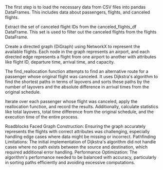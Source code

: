 The first step is to load the necessary data from CSV files into pandas DataFrames. This includes data about passengers, flights, and canceled flights.

Extract the set of canceled flight IDs from the canceled_flights_df DataFrame. This set is used to filter out the canceled flights from the flights DataFrame.

Create a directed graph (DiGraph) using NetworkX to represent the available flights. Each node in the graph represents an airport, and each directed edge represents a flight from one airport to another with attributes like flight ID, departure time, arrival time, and capacity.

The find_reallocation function attempts to find an alternative route for a passenger whose original flight was canceled. It uses Dijkstra's algorithm to find the shortest paths in terms of layovers and sorts 
these paths by the number of layovers and the absolute difference in arrival times from the original schedule.

Iterate over each passenger whose flight was canceled, apply the reallocation function, and record the results. Additionally, calculate statistics like total layovers,
total time difference from the original schedule, and the execution time of the entire process.

Roadblocks Faced
Graph Construction: Ensuring the graph accurately represents the flights with correct attributes was challenging, especially handling edge cases where data might be missing or incorrect.
Pathfinding Limitations: The initial implementation of Dijkstra's algorithm did not handle cases where no path exists between the source and destination, which required additional error handling.
Performance Optimization: The algorithm's performance needed to be balanced with accuracy, particularly in sorting paths efficiently and avoiding excessive computations.

